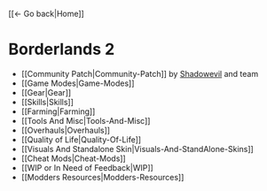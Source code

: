 [[← Go back|Home]]
# Borderlands 2
* [[Community Patch|Community-Patch]] by [Shadowevil](https://github.com/BLCM/BLCMods/tree/master/Borderlands%202%20mods/Shadowevil) and team
* [[Game Modes|Game-Modes]]
* [[Gear|Gear]]
* [[Skills|Skills]]
* [[Farming|Farming]]
* [[Tools And Misc|Tools-And-Misc]]
* [[Overhauls|Overhauls]]
* [[Quality of Life|Quality-Of-Life]]
* [[Visuals And Standalone Skin|Visuals-And-StandAlone-Skins]]
* [[Cheat Mods|Cheat-Mods]]
* [[WIP or In Need of Feedback|WIP]]
* [[Modders Resources|Modders-Resources]]